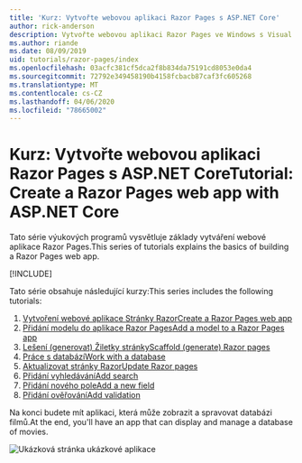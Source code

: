 ```yaml
---
title: 'Kurz: Vytvořte webovou aplikaci Razor Pages s ASP.NET Core'
author: rick-anderson
description: Vytvořte webovou aplikaci Razor Pages ve Windows s Visual Studio, ASP.NET Core a EF Core.
ms.author: riande
ms.date: 08/09/2019
uid: tutorials/razor-pages/index
ms.openlocfilehash: 03acfc381cf5dca2f8b834da75191cd8053e0da4
ms.sourcegitcommit: 72792e349458190b4158fcbacb87caf3fc605268
ms.translationtype: MT
ms.contentlocale: cs-CZ
ms.lasthandoff: 04/06/2020
ms.locfileid: "78665002"
---
```

# <a name="tutorial-create-a-razor-pages-web-app-with-aspnet-core"></a><span data-ttu-id="0e11f-103">Kurz: Vytvořte webovou aplikaci Razor Pages s ASP.NET Core</span><span class="sxs-lookup"><span data-stu-id="0e11f-103">Tutorial: Create a Razor Pages web app with ASP.NET Core</span></span>

<span data-ttu-id="0e11f-104">Tato série výukových programů vysvětluje základy vytváření webové aplikace Razor Pages.</span><span class="sxs-lookup"><span data-stu-id="0e11f-104">This series of tutorials explains the basics of building a Razor Pages web app.</span></span> 

[!INCLUDE[](~/includes/advancedRP.md)]

<span data-ttu-id="0e11f-105">Tato série obsahuje následující kurzy:</span><span class="sxs-lookup"><span data-stu-id="0e11f-105">This series includes the following tutorials:</span></span>

1. [<span data-ttu-id="0e11f-106">Vytvoření webové aplikace Stránky Razor</span><span class="sxs-lookup"><span data-stu-id="0e11f-106">Create a Razor Pages web app</span></span>](xref:tutorials/razor-pages/razor-pages-start)
1. [<span data-ttu-id="0e11f-107">Přidání modelu do aplikace Razor Pages</span><span class="sxs-lookup"><span data-stu-id="0e11f-107">Add a model to a Razor Pages app</span></span>](xref:tutorials/razor-pages/model)
1. [<span data-ttu-id="0e11f-108">Lešení (generovat) Žiletky stránky</span><span class="sxs-lookup"><span data-stu-id="0e11f-108">Scaffold (generate) Razor pages</span></span>](xref:tutorials/razor-pages/page)
1. [<span data-ttu-id="0e11f-109">Práce s databází</span><span class="sxs-lookup"><span data-stu-id="0e11f-109">Work with a database</span></span>](xref:tutorials/razor-pages/sql)
1. [<span data-ttu-id="0e11f-110">Aktualizovat stránky Razor</span><span class="sxs-lookup"><span data-stu-id="0e11f-110">Update Razor pages</span></span>](xref:tutorials/razor-pages/da1)
1. [<span data-ttu-id="0e11f-111">Přidání vyhledávání</span><span class="sxs-lookup"><span data-stu-id="0e11f-111">Add search</span></span>](xref:tutorials/razor-pages/search)
1. [<span data-ttu-id="0e11f-112">Přidání nového pole</span><span class="sxs-lookup"><span data-stu-id="0e11f-112">Add a new field</span></span>](xref:tutorials/razor-pages/new-field)
1. [<span data-ttu-id="0e11f-113">Přidání ověřování</span><span class="sxs-lookup"><span data-stu-id="0e11f-113">Add validation</span></span>](xref:tutorials/razor-pages/validation)

<span data-ttu-id="0e11f-114">Na konci budete mít aplikaci, která může zobrazit a spravovat databázi filmů.</span><span class="sxs-lookup"><span data-stu-id="0e11f-114">At the end, you'll have an app that can display and manage a database of movies.</span></span>

![Ukázková stránka ukázkové aplikace](index/_static/sample-page.png)
